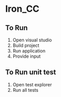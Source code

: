 # Iron_CC

To Run
------
1. Open visual studio
2. Build project
3. Run application
4. Provide input

To Run unit test
----
1) Open test explorer
2) Run all tests
